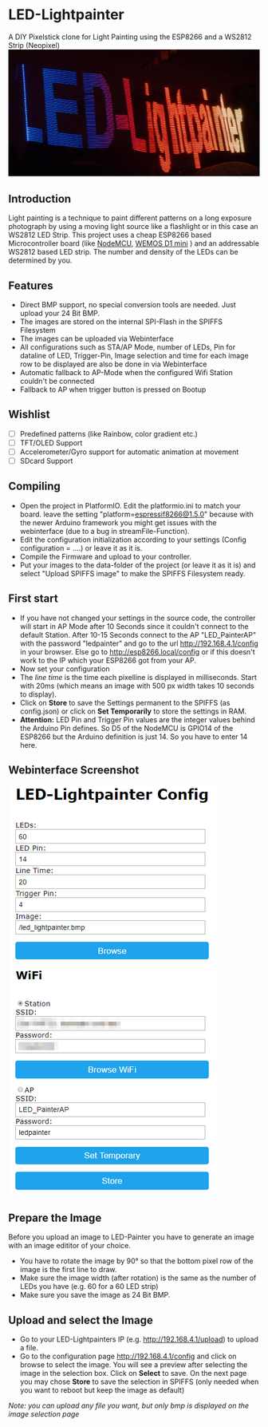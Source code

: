 # LED-Lightpainter
A DIY Pixelstick clone for Light Painting using the ESP8266 and a WS2812 Strip (Neopixel)
![LED-Lightpainter](documentation/led_painter.jpg)
## Introduction
Light painting is a technique to paint different patterns on a long exposure photograph by using a moving light source like a flashlight or in this case an WS2812 LED Strip.
This project uses a cheap ESP8266 based Microcontroller board (like [NodeMCU](https://en.wikipedia.org/wiki/NodeMCU), [WEMOS D1 mini](https://wiki.wemos.cc/products:d1:d1_mini) ) and an addressable WS2812 based LED strip. The number and density of the LEDs can be determined by you.

## Features
- Direct BMP support, no special conversion tools are needed. Just upload your 24 Bit BMP.
- The images are stored on the internal SPI-Flash in the SPIFFS Filesystem
- The images can be uploaded via Webinterface
- All configurations such as STA/AP Mode, number of LEDs, Pin for dataline of LED, Trigger-Pin, Image selection and time for each image row to be displayed are also be done in via Webinterface
- Automatic fallback to AP-Mode when the configured Wifi Station couldn't be connected
- Fallback to AP when trigger button is pressed on Bootup

## Wishlist
- [ ] Predefined patterns (like Rainbow, color gradient etc.)
- [ ] TFT/OLED Support
- [ ] Accelerometer/Gyro support for automatic animation at movement
- [ ] SDcard Support

## Compiling
- Open the project in PlatformIO. Edit the platformio.ini to match your board. 
leave the setting "platform=espressif8266@1.5.0" because with the newer Arduino framework you might get issues with the webinterface (due to a bug in streamFile-Function).
- Edit the configuration initialization according to your settings (Config configuration = ....) or leave it as it is. 
- Compile the Firmware and upload to your controller.
- Put your images to the data-folder of the project (or leave it as it is) and select "Upload SPIFFS image" to make the SPIFFS Filesystem ready.

## First start
- If you have not changed your settings in the source code, the controller will start in AP Mode after 10 Seconds since it couldn't connect to the default Station. After 10-15 Seconds connect to the AP "LED_PainterAP" with the password "ledpainter" and go to the url  http://192.168.4.1/config in your browser. Else go to http://esp8266.local/config or if this doesn't work to the IP which your ESP8266 got from your AP.
- Now set your configuration
- The *line time* is the time each pixelline is displayed in milliseconds. Start with 20ms (which means an image with 500 px width takes 10 seconds to display).
- Click on **Store** to save the Settings permanent to the SPIFFS (as config.json) or click on **Set Temporarily** to store the settings in RAM. 
- **Attention:** LED Pin and Trigger Pin values are the integer values behind the Arduino Pin defines. So D5 of the NodeMCU is GPIO14 of the ESP8266 but the Arduino definition is just 14. So you have to enter 14 here.

## Webinterface Screenshot
![LED-Lightpainter_config](documentation/webinterface_config.png)

## Prepare the Image
Before you upload an image to LED-Painter you have to generate an image with an image edititor of your choice.
- You have to rotate the image by 90° so that the bottom pixel row of the image is the first line to draw.
- Make sure the image width (after rotation) is the same as the number of LEDs you have (e.g. 60 for a 60 LED strip)
- Make sure you save the image as 24 Bit BMP.

## Upload and select the Image
- Go to your LED-Lightpainters IP (e.g. http://192.168.4.1/upload) to upload a file.
- Go to the configuration page http://192.168.4.1/config and click on browse to select the image. You will see a preview after selecting the image in the selection box. Click on **Select** to save. On the next page you may chose **Store** to save the selection in SPIFFS (only needed when you want to reboot but keep the image as default)

*Note: you can upload any file you want, but only bmp is displayed on the image selection page*
